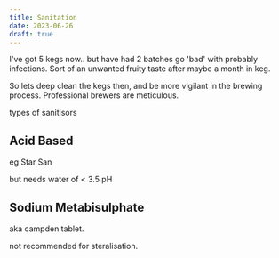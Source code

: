 ```yaml
---
title: Sanitation 
date: 2023-06-26
draft: true 
---
```


<!-- [https://www.brewersfriend.com/homebrew/recipe/view/1289160/kingston-jpa](https://www.brewersfriend.com/homebrew/recipe/view/1289160/kingston-jpa)  -->

I've got 5 kegs now.. but have had 2 batches go 'bad' with probably infections. Sort of an unwanted fruity taste after maybe a month in keg.

So lets deep clean the kegs then, and be more vigilant in the brewing process. Professional brewers are meticulous.


types of sanitisors

## Acid Based

eg Star San

but needs water of < 3.5 pH


## Sodium Metabisulphate

aka campden tablet.

not recommended for steralisation.



